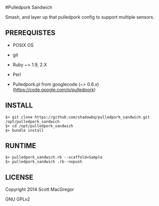 #Pulledpork Sandwich

Smash, and layer up that pulledpork config to support multiple sensors.

## PREREQUISTES

* POSIX OS

* git

* Ruby ~> 1.9, 2.X 

* Perl

* Pulledpork.pl from googlecode (~> 0.6.x) (https://code.google.com/p/pulledpork)

## INSTALL

```shell
$> git clone https://github.com/shadowbq/pulledpork_sandwich.git /opt/pulledpork_sandwich
$> cd /opt/pulledpork_sandwich
$> bundle install
```

## RUNTIME

```shell
$> pulledpork_sandwich.rb --scaffold=Sample
$> pulledpork_sandwich .rb--nopush
```

## LICENSE

Copyright 2014 Scott MacGregor 

GNU GPLv2
